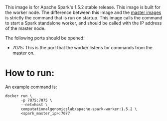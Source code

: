 This image is for Apache Spark's 1.5.2 stable release. This image is built for
the worker node. The difference between this image and the [master
images](../apache-spark-master/README.md) is strictly the command that is run
on startup. This image calls the command to start a Spark standalone worker,
and should be called with the IP address of the master node.

The following ports should be opened:

* 7075: This is the port that the worker listens for commands from the master on.

How to run:
===

An example command is:

```
docker run \
       -p 7075:7075 \
       --net=host \
       computationalgenomicslab/apache-spark-worker:1.5.2 \
       <spark_master_ip>:7077
```